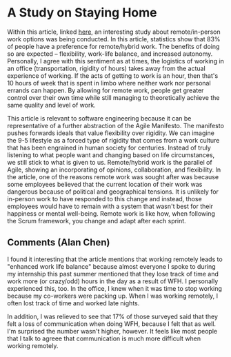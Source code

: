 # A Study on Staying Home

Within this article, linked [here](https://www.techrepublic.com/article/74-of-software-engineers-abroad-are-not-interested-in-moving-to-the-us-for-work/), an interesting study about remote/in-person work options was being conducted. In this article, statistics show that 83% of people have a preference for remote/hybrid work. The benefits of doing so are expected – flexibility, work-life balance, and increased autonomy. Personally, I agree with this sentiment as at times, the logistics of working in an office (transportation, rigidity of hours) takes away from the actual experience of working. If the acts of getting to work is an hour, then that's 10 hours of week that is spent in limbo where neither work nor personal errands can happen. By allowing for remote work, people get greater control over their own time while still managing to theoretically achieve the same quality and level of work.

This article is relevant to software engineering because it can be representative of a further abstraction of the Agile Manifesto. The manifesto pushes forwards ideals that value flexibility over rigidity. We can imagine the 9-5 lifestyle as a forced type of rigidity that comes from a work culture that has been engrained in human society for centuries. Instead of truly listening to what people want and changing based on life circumstances, we still stick to what is given to us. Remote/hybrid work is the parallel of Agile, showing an incorporating of opinions, collaboration, and flexibility. In the article, one of the reasons remote work was sought after was because some employees believed that the current location of their work was dangerous because of political and geographical tensions. It is unlikely for in-person work to have responded to this change and instead, those employees would have to remain with a system that wasn't best for their happiness or mental well-being. Remote work is like how, when following the Scrum framework, you change and adapt after each sprint.

## Comments (Alan Chen)

I found it interesting that the article mentions that working remotely leads to "enhanced work life balance" because almost everyone I spoke to during my internship this past summer mentioned that they lose track of time and work more (or crazy/odd) hours in the day as a result of WFH. I personally experienced this, too. In the office, I knew when it was time to stop working because my co-workers were packing up. When I was working remotely, I often lost track of time and worked late nights.

In addition, I was relieved to see that 17% of those surveyed said that they felt a loss of communication when doing WFH, because I felt that as well. I'm surprised the number wasn't higher, however. It feels like most people that I talk to agreee that communication is much more difficult when working remotely.
